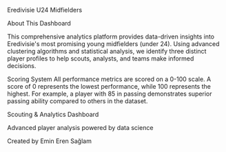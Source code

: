 Eredivisie U24 Midfielders

About This Dashboard 

This comprehensive analytics platform provides data-driven insights into Eredivisie's most promising young midfielders (under 24). Using advanced clustering algorithms and statistical analysis, we identify three distinct player profiles to help scouts, analysts, and teams make informed decisions.

Scoring System 
All performance metrics are scored on a 0-100 scale. A score of 0 represents the lowest performance, while 100 represents the highest. For example, a player with 85 in passing demonstrates superior passing ability compared to others in the dataset.

Scouting & Analytics Dashboard

Advanced player analysis powered by data science

Created by Emin Eren Sağlam
